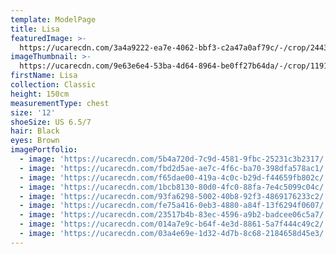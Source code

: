 ```yaml
---
template: ModelPage
title: Lisa
featuredImage: >-
  https://ucarecdn.com/3a4a9222-ea7e-4062-bbf3-c2a47a0af79c/-/crop/2443x1140/0,61/-/preview/
imageThumbnail: >-
  https://ucarecdn.com/9e63e6e4-53ba-4d64-8964-be0ff27b64da/-/crop/1191x1632/696,0/-/preview/
firstName: Lisa
collection: Classic
height: 150cm
measurementType: chest
size: '12'
shoeSize: US 6.5/7
hair: Black
eyes: Brown
imagePortfolio:
  - image: 'https://ucarecdn.com/5b4a720d-7c9d-4581-9fbc-25231c3b2317/'
  - image: 'https://ucarecdn.com/fbd2d5ae-ae7c-4f6c-ba70-398dfa578ac1/'
  - image: 'https://ucarecdn.com/f65dae00-419a-4c0c-b29d-f44659fb802c/'
  - image: 'https://ucarecdn.com/1bcb8130-80d0-4fc0-88fa-7e4c5099c04c/'
  - image: 'https://ucarecdn.com/93fa6298-5002-40b8-92f3-4869176233c2/'
  - image: 'https://ucarecdn.com/fe75a416-0eb3-4880-a84f-13f6294f0607/'
  - image: 'https://ucarecdn.com/23517b4b-83ec-4596-a9b2-badcee06c5a7/'
  - image: 'https://ucarecdn.com/014a7e9c-b64f-4e3d-8861-5a7f444c49c2/'
  - image: 'https://ucarecdn.com/03a4e69e-1d32-4d7b-8c68-2184658d45e3/'
---
```


